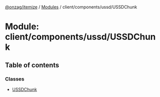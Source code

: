 [@onzag/itemize](../README.md) / [Modules](../modules.md) / client/components/ussd/USSDChunk

# Module: client/components/ussd/USSDChunk

## Table of contents

### Classes

- [USSDChunk](../classes/client_components_ussd_USSDChunk.USSDChunk.md)
